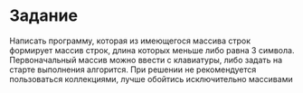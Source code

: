 # Задание
Написать программу, которая из имеющегося массива строк формирует массив строк, длина которых меньше либо равна 3 символа. Первоначальный массив можно ввести с клавиатуры, либо задать на старте выполнения алгорится. При решении не рекомендуется пользоваться коллекциями, лучше обойтись исключительно массивами
